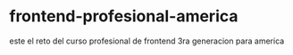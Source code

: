frontend-profesional-america
============================

este el reto del curso profesional de frontend 3ra generacion para america
